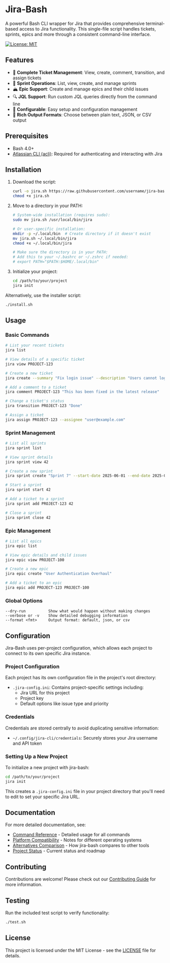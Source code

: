 # Jira-Bash

A powerful Bash CLI wrapper for Jira that provides comprehensive terminal-based access to Jira functionality. This single-file script handles tickets, sprints, epics and more through a consistent command-line interface.

[![License: MIT](https://img.shields.io/badge/License-MIT-yellow.svg)](https://opensource.org/licenses/MIT)

## Features

- 🎫 **Complete Ticket Management**: View, create, comment, transition, and assign tickets
- 🏃 **Sprint Operations**: List, view, create, and manage sprints
- 🏔️ **Epic Support**: Create and manage epics and their child issues
- 🔍 **JQL Support**: Run custom JQL queries directly from the command line
- 🔧 **Configurable**: Easy setup and configuration management
- 📃 **Rich Output Formats**: Choose between plain text, JSON, or CSV output

## Prerequisites

- Bash 4.0+
- [Atlassian CLI (acli)](https://developer.atlassian.com/cloud/acli/guides/introduction/): Required for authenticating and interacting with Jira

## Installation

1. Download the script:
   ```bash
   curl -o jira.sh https://raw.githubusercontent.com/username/jira-bash/main/jira.sh
   chmod +x jira.sh
   ```

2. Move to a directory in your PATH:
   ```bash
   # System-wide installation (requires sudo):
   sudo mv jira.sh /usr/local/bin/jira
   
   # Or user-specific installation:
   mkdir -p ~/.local/bin  # Create directory if it doesn't exist
   mv jira.sh ~/.local/bin/jira
   chmod +x ~/.local/bin/jira
   
   # Make sure the directory is in your PATH:
   # Add this to your ~/.bashrc or ~/.zshrc if needed:
   # export PATH="$PATH:$HOME/.local/bin"
   ```

3. Initialize your project:
   ```bash
   cd /path/to/your/project
   jira init
   ```

Alternatively, use the installer script:
```bash
./install.sh
```

## Usage

### Basic Commands

```bash
# List your recent tickets
jira list

# View details of a specific ticket
jira view PROJECT-123

# Create a new ticket
jira create --summary "Fix login issue" --description "Users cannot log in from Firefox"

# Add a comment to a ticket
jira comment PROJECT-123 "This has been fixed in the latest release"

# Change a ticket's status
jira transition PROJECT-123 "Done"

# Assign a ticket
jira assign PROJECT-123 --assignee "user@example.com"
```

### Sprint Management

```bash
# List all sprints
jira sprint list

# View sprint details
jira sprint view 42

# Create a new sprint
jira sprint create "Sprint 7" --start-date 2025-06-01 --end-date 2025-06-15 --goal "Implement OAuth"

# Start a sprint
jira sprint start 42

# Add a ticket to a sprint
jira sprint add PROJECT-123 42

# Close a sprint
jira sprint close 42
```

### Epic Management

```bash
# List all epics
jira epic list

# View epic details and child issues
jira epic view PROJECT-100

# Create a new epic
jira epic create "User Authentication Overhaul"

# Add a ticket to an epic
jira epic add PROJECT-123 PROJECT-100
```

### Global Options

```
--dry-run          Show what would happen without making changes
--verbose or -v    Show detailed debugging information
--format <fmt>     Output format: default, json, or csv
```

## Configuration

Jira-Bash uses per-project configuration, which allows each project to connect to its own specific Jira instance.

### Project Configuration

Each project has its own configuration file in the project's root directory:

- `.jira-config.ini`: Contains project-specific settings including:
  - Jira URL for this project
  - Project key
  - Default options like issue type and priority

### Credentials

Credentials are stored centrally to avoid duplicating sensitive information:

- `~/.config/jira-cli/credentials`: Securely stores your Jira username and API token

### Setting Up a New Project

To initialize a new project with jira-bash:

```bash
cd /path/to/your/project
jira init
```

This creates a `.jira-config.ini` file in your project directory that you'll need to edit to set your specific Jira URL.

## Documentation

For more detailed documentation, see:

- [Command Reference](docs/COMMAND_REFERENCE.md) - Detailed usage for all commands
- [Platform Compatibility](docs/PLATFORM_COMPATIBILITY.md) - Notes for different operating systems
- [Alternatives Comparison](docs/ALTERNATIVES.md) - How jira-bash compares to other tools
- [Project Status](docs/PROJECT_STATUS.md) - Current status and roadmap

## Contributing

Contributions are welcome! Please check out our [Contributing Guide](CONTRIBUTING.md) for more information.

## Testing

Run the included test script to verify functionality:

```bash
./test.sh
```

## License

This project is licensed under the MIT License - see the [LICENSE](LICENSE) file for details.